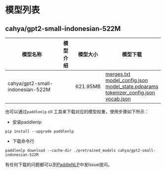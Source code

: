 #  模型列表

## cahya/gpt2-small-indonesian-522M

| 模型名称 | 模型介绍 | 模型大小  | 模型下载 |
| --- | --- | --- | --- |
|cahya/gpt2-small-indonesian-522M|  | 621.95MB | [merges.txt](https://bj.bcebos.com/paddlenlp/models/community/cahya/gpt2-small-indonesian-522M/merges.txt)<br>[model_config.json](https://bj.bcebos.com/paddlenlp/models/community/cahya/gpt2-small-indonesian-522M/model_config.json)<br>[model_state.pdparams](https://bj.bcebos.com/paddlenlp/models/community/cahya/gpt2-small-indonesian-522M/model_state.pdparams)<br>[tokenizer_config.json](https://bj.bcebos.com/paddlenlp/models/community/cahya/gpt2-small-indonesian-522M/tokenizer_config.json)<br>[vocab.json](https://bj.bcebos.com/paddlenlp/models/community/cahya/gpt2-small-indonesian-522M/vocab.json) |

也可以通过`paddlenlp` cli 工具来下载对应的模型权重，使用步骤如下所示：

* 安装paddlenlp

```shell
pip install --upgrade paddlenlp
```

* 下载命令行

```shell
paddlenlp download --cache-dir ./pretrained_models cahya/gpt2-small-indonesian-522M
```

有任何下载的问题都可以到[PaddleNLP](https://github.com/PaddlePaddle/PaddleNLP)中发Issue提问。